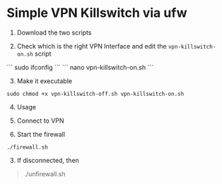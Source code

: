 # Simple VPN Killswitch via ufw

1. Download the two scripts

2. Check which is the right VPN Interface and edit the `vpn-killswitch-on.sh` script

´´´
sudo ifconfig
´´´
´´´
nano vpn-killswitch-on.sh
´´´

3. Make it executable

```
sudo chmod +x vpn-killswitch-off.sh vpn-killswitch-on.sh
```


4. Usage

1. Connect to VPN
2. Start the firewall

```
./firewall.sh
```

3. If disconnected, then
> ./unfirewall.sh